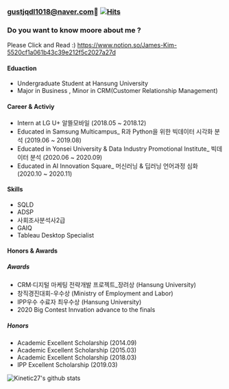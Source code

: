 ### gustjqdl1018@naver.com👋 [![Hits](https://hits.seeyoufarm.com/api/count/incr/badge.svg?url=https%3A%2F%2Fgithub.com%2Fgustjqdl&count_bg=%2379C83D&title_bg=%234B4444&icon=reverbnation.svg&icon_color=%23CB6868&title=hits&edge_flat=True)](https://hits.seeyoufarm.com)

### Do you want to know moore about me ? 
Please Click and Read :) 
https://www.notion.so/James-Kim-5520cf1a061b43c39e212f5c2027a27d

#### Eduaction 
  * Undergraduate Student at Hansung University
  * Major in Business , Minor in CRM(Customer Relationship Management)
  
  
#### Career & Activiy
  * Intern at LG U+ 알뜰모바일  (2018.05 ~ 2018.12)
  * Educated in Samsung Multicampus_ R과 Python을 위한 빅데이터 시각화 분석 (2019.06 ~ 2019.08)
  * Educated in Yonsei University & Data Industry Promotional Institute_ 빅데이터 분석 (2020.06 ~ 2020.09)
  * Educated in AI Innovation Square_ 머신러닝 & 딥러닝 언어과정 심화 (2020.10 ~ 2020.11)
  
  
  
#### Skills
  * SQLD 
  * ADSP 
  * 사회조사분석사2급 
  * GAIQ
  * Tableau Desktop Specialist
  
#### Honors & Awards
  ##### Awards
  * CRM·디지털 마케팅 전략개발 프로젝트_장려상 (Hansung University)
  * 창직경진대회-우수상 (Ministry of Employment and Labor)
  * IPP우수 수료자 최우수상 (Hansung University)
  * 2020 Big Contest Innvation advance to the finals
  
  
  ##### Honors
  * Academic Excellent Scholarship (2014.09)
  * Academic Excellent Scholarship (2015.03)
  * Academic Excellent Scholarship (2018.03)
  * IPP Excellent Scholarship (2019.03)
  
  
  
![Kinetic27's github stats](https://github-readme-stats.vercel.app/api?username=gustjqdl&show_icons=true)
